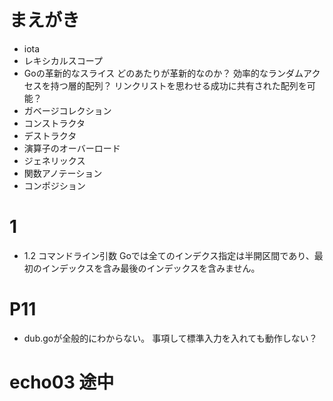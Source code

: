 # まえがき
- iota
- レキシカルスコープ
- Goの革新的なスライス
    どのあたりが革新的なのか？
        効率的なランダムアクセスを持つ層的配列？
        リンクリストを思わせる成功に共有された配列を可能？
- ガベージコレクション
- コンストラクタ
- デストラクタ
- 演算子のオーバーロード
- ジェネリックス
- 関数アノテーション
- コンポジション

# 1
- 1.2 コマンドライン引数
    Goでは全てのインデクス指定は半開区間であり、最初のインデックスを含み最後のインデックスを含みません。

# P11
- dub.goが全般的にわからない。
事項して標準入力を入れても動作しない？


# echo03 途中